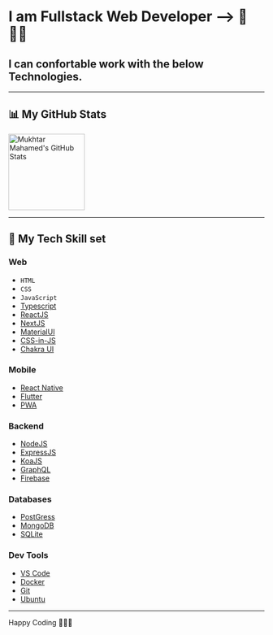 # I am Fullstack Web Developer -->  🚀👨‍💻
## I can confortable work with the below Technologies. 

---

## 📊 My GitHub Stats

 <img align="center" height="150px" alt="Mukhtar Mahamed's GitHub Stats" src="https://github-readme-stats.vercel.app/api?username=janogale&show_icons=true&show_icons=true&include_all_commits=true&hide_border=true&theme=default" /> 

---

## 🔧 My Tech Skill set

### Web

- `HTML`
- `CSS`
- `JavaScript`
- [Typescript](https://www.typescriptlang.org/)
- [ReactJS](https://reactjs.org)
- [NextJS](https://nextjs.org)
- [MaterialUI](https://mui.com)
- [CSS-in-JS](https://cssinjs.org/)
- [Chakra UI](https://chakra-ui.com/)

### Mobile

- [React Native](https://reacjs.org)
- [Flutter](https://flutter.dev/)
- [PWA](https://web.dev/progressive-web-apps/)

### Backend

- [NodeJS](https://nodejs.org/en/about/)
- [ExpressJS](https://expressjs.org)
- [KoaJS](https://koajs.com/)
- [GraphQL](https://graphql.org/)
- [Firebase](https://firebase.google.com/)

### Databases

- [PostGress](https://www.postgresql.org/)
- [MongoDB](https://www.mongodb.com/)
- [SQLite](https://www.sqlite.org/index.html)

### Dev Tools

- [VS Code](https://code.visualstudio.com/)
- [Docker](https://www.docker.com/)
- [Git](https://git-scm.com/)
- [Ubuntu](https://www.ubuntu.com/)




---

Happy Coding 👨🏾‍💻
